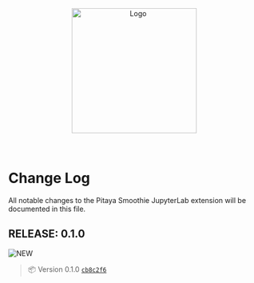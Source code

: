 <div align="center">
  <img alt="Logo" src="https://github.com/trallard/pitaya_smoothie/blob/master/images/logos/wording.png?raw=true" width="250" />
</div>
<br>
<br>

# Change Log
All notable changes to the Pitaya Smoothie JupyterLab extension will be documented in this file.

## RELEASE: 0.1.0


![NEW](https://img.shields.io/badge/-NEW-gray.svg?colorB=12CBC4)

> 📦 Version 0.1.0 [`cb8c2f6`](https://github.com/trallard/pitaya_smoothie/commit/cb8c2f691fa4e88b4d2c283b926872a84828a8c8) <br>